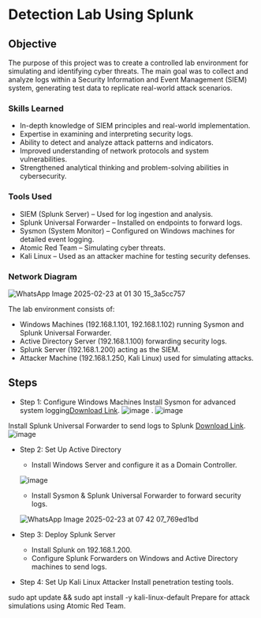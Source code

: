 # Detection Lab Using Splunk

## Objective

The purpose of this project was to create a controlled lab environment for simulating and identifying cyber threats. The main goal was to collect and analyze logs within a Security Information and Event Management (SIEM) system, generating test data to replicate real-world attack scenarios.

### Skills Learned

- In-depth knowledge of SIEM principles and real-world implementation.
- Expertise in examining and interpreting security logs.
- Ability to detect and analyze attack patterns and indicators.
- Improved understanding of network protocols and system vulnerabilities.
- Strengthened analytical thinking and problem-solving abilities in cybersecurity.

### Tools Used

- SIEM (Splunk Server) – Used for log ingestion and analysis.
- Splunk Universal Forwarder – Installed on endpoints to forward logs.
- Sysmon (System Monitor) – Configured on Windows machines for detailed event logging.
- Atomic Red Team – Simulating cyber threats.
- Kali Linux – Used as an attacker machine for testing security defenses.

 ### Network Diagram
 ![WhatsApp Image 2025-02-23 at 01 30 15_3a5cc757](https://github.com/user-attachments/assets/980d53fb-071e-40e8-88a5-3cb7c6e404c7)


The lab environment consists of:
- Windows Machines (192.168.1.101, 192.168.1.102) running Sysmon and Splunk Universal Forwarder.
- Active Directory Server (192.168.1.100) forwarding security logs.
- Splunk Server (192.168.1.200) acting as the SIEM.
- Attacker Machine (192.168.1.250, Kali Linux) used for simulating attacks.


## Steps
- Step 1: Configure Windows Machines
Install Sysmon for advanced system logging<a href="https://google.com](https://download.sysinternals.com/files/Sysmon.zip">Download Link</a>.
![image](https://github.com/user-attachments/assets/55c5a44d-4fc4-4931-9fc3-9b9d444c53df)
.
![image](https://github.com/user-attachments/assets/d01b1571-e1b7-4741-8a50-a8fab74bd03c)


Install Splunk Universal Forwarder to send logs to Splunk <a href="https://google.com">Download Link</a>.
![image](https://github.com/user-attachments/assets/16edf7bf-3841-40dd-9860-943d3ef180a9)

- Step 2: Set Up Active Directory
  - Install Windows Server and configure it as a Domain Controller.

   ![image](https://github.com/user-attachments/assets/fd305c11-c86e-4fe2-b0ef-ed14cfe155a9)

  - Install Sysmon & Splunk Universal Forwarder to forward security logs.

   ![WhatsApp Image 2025-02-23 at 07 42 07_769ed1bd](https://github.com/user-attachments/assets/825734e4-b508-47cf-aae6-0c1913f468fc)


- Step 3: Deploy Splunk Server
  - Install Splunk on 192.168.1.200.
  - Configure Splunk Forwarders on Windows and Active Directory machines to send logs.
- Step 4: Set Up Kali Linux Attacker
Install penetration testing tools.

sudo apt update && sudo apt install -y kali-linux-default
Prepare for attack simulations using Atomic Red Team.

